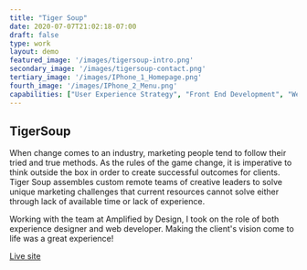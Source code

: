 ```yaml
---
title: "Tiger Soup"
date: 2020-07-07T21:02:18-07:00
draft: false
type: work
layout: demo
featured_image: '/images/tigersoup-intro.png'
secondary_image: '/images/tigersoup-contact.png'
tertiary_image: '/images/IPhone_1_Homepage.png'
fourth_image: '/images/IPhone_2_Menu.png'
capabilities: ["User Experience Strategy", "Front End Development", "Website Design", "Experience Design"]
---
```


## TigerSoup

When change comes to an industry, marketing people tend to follow their tried and true methods. As the rules of the game change, it is imperative to think outside the box in order to create successful outcomes for clients. Tiger Soup assembles custom remote teams of creative leaders to solve unique marketing challenges that current resources cannot solve either through lack of available time or lack of experience.

Working with the team at Amplified by Design, I took on the role of both experience designer and web developer. Making the client's vision come to life was a great experience!

[Live site](https://tigersoup.net)


